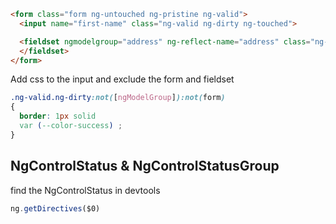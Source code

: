 
```html
<form class="form ng-untouched ng-pristine ng-valid">
  <input name="first-name" class="ng-valid ng-dirty ng-touched">

  <fieldset ngmodelgroup="address" ng-reflect-name="address" class="ng-untouched ng-pristine ng-valid">
  </fieldset>
</form>
```

Add css to the input and exclude the form and fieldset

```css
.ng-valid.ng-dirty:not([ngModelGroup]):not(form)
{
  border: 1px solid
  var (--color-success) ;
}
```

## NgControlStatus & NgControlStatusGroup
find the NgControlStatus in devtools

```ts
ng.getDirectives($0)
```

